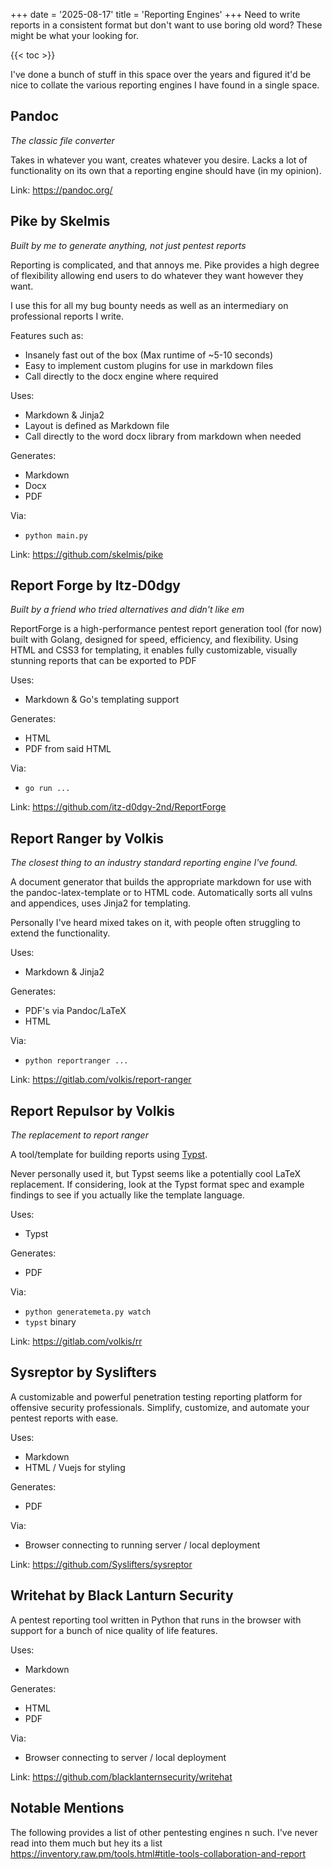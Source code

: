 +++
date = '2025-08-17'
title = 'Reporting Engines'
+++
Need to write reports in a consistent format but don't want to use boring old word? These might be what your looking for.

{{< toc >}}

I've done a bunch of stuff in this space over the years and figured it'd be nice to collate the various reporting engines I have found in a single space.

## Pandoc
_The classic file converter_

Takes in whatever you want, creates whatever you desire. Lacks a lot of functionality on its own that a reporting engine should have (in my opinion).

Link: <https://pandoc.org/>

## Pike by Skelmis
_Built by me to generate anything, not just pentest reports_

Reporting is complicated, and that annoys me. Pike provides a high degree of flexibility allowing end users to do whatever they want however they want.

I use this for all my bug bounty needs as well as an intermediary on professional reports I write.

Features such as:
- Insanely fast out of the box (Max runtime of ~5-10 seconds)
- Easy to implement custom plugins for use in markdown files
- Call directly to the docx engine where required

Uses:
- Markdown & Jinja2
- Layout is defined as Markdown file
- Call directly to the word docx library from markdown when needed

Generates:
- Markdown
- Docx
- PDF

Via:
- `python main.py`

Link: <https://github.com/skelmis/pike>

## Report Forge by Itz-D0dgy
_Built by a friend who tried alternatives and didn't like em_

ReportForge is a high-performance pentest report generation tool (for now) built with Golang, designed for speed, efficiency, and flexibility. Using HTML and CSS3 for templating, it enables fully customizable, visually stunning reports that can be exported to PDF 

Uses:
- Markdown & Go's templating support

Generates:
- HTML
- PDF from said HTML

Via:
- `go run ...`

Link: <https://github.com/itz-d0dgy-2nd/ReportForge>

## Report Ranger by Volkis
_The closest thing to an industry standard reporting engine I've found._

A document generator that builds the appropriate markdown for use with the pandoc-latex-template or to HTML code. Automatically sorts all vulns and appendices, uses Jinja2 for templating.

Personally I've heard mixed takes on it, with people often struggling to extend the functionality.

Uses:
- Markdown & Jinja2

Generates:
- PDF's via Pandoc/LaTeX
- HTML

Via:
- `python reportranger ...`

Link: <https://gitlab.com/volkis/report-ranger>

## Report Repulsor by Volkis
_The replacement to report ranger_

A tool/template for building reports using [Typst](https://typst.app/).

Never personally used it, but Typst seems like a potentially cool LaTeX replacement. If considering, look at the Typst format spec and example findings to see if you actually like the template language.

Uses:
- Typst

Generates:
- PDF

Via:
- `python generatemeta.py watch`
- `typst` binary

Link: <https://gitlab.com/volkis/rr>

## Sysreptor by Syslifters

A customizable and powerful penetration testing reporting platform for offensive security professionals. Simplify, customize, and automate your pentest reports with ease. 

Uses:
- Markdown
- HTML / Vuejs for styling

Generates:
- PDF

Via:
- Browser connecting to running server / local deployment

Link: <https://github.com/Syslifters/sysreptor>

## Writehat by Black Lanturn Security

A pentest reporting tool written in Python that runs in the browser with support for a bunch of nice quality of life features.

Uses:
- Markdown

Generates:
- HTML
- PDF

Via:
- Browser connecting to server / local deployment

Link: <https://github.com/blacklanternsecurity/writehat>

## Notable Mentions

The following provides a list of other pentesting engines n such. I've never read into them much but hey its a list <https://inventory.raw.pm/tools.html#title-tools-collaboration-and-report>